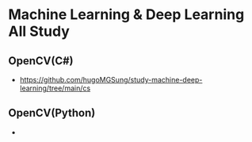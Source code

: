 # Machine Learning & Deep Learning All Study

## OpenCV(C#)
- https://github.com/hugoMGSung/study-machine-deep-learning/tree/main/cs 

## OpenCV(Python)
- 

##